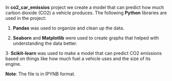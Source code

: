 In **co2_car_emissios** project we create a model that can predict how much carbon dioxide (CO2) a vehicle produces.
The following **Python** libraries are used in the project:

1. **Pandas** was used to organize and clean up the data.

2. **Seaborn** and **Matplotlib** were used to create graphs  that helped with understanding the data better.

3· **Scikit-learn** was used to make a model that can predict CO2 emissions based on things like how much fuel a vehicle uses and the size of its engine.

**Note**: The file is in IPYNB format.
